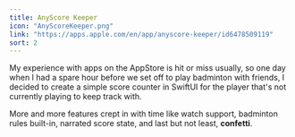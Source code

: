 ```yaml
---
title: AnyScore Keeper
icon: "AnyScoreKeeper.png"
link: "https://apps.apple.com/en/app/anyscore-keeper/id6478509119"
sort: 2
---
```


My experience with apps on the AppStore is hit or miss usually, so one day when I had a spare hour before we set off to play badminton with friends, I decided to create a simple score counter in SwiftUI for the player that's not currently playing to keep track with.

More and more features crept in with time like watch support, badminton rules built-in, narrated score state, and last but not least, **confetti**.

